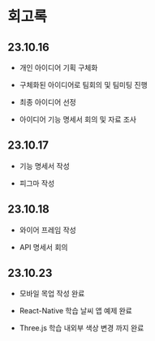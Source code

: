 # 회고록

## 23.10.16

- 개인 아이디어 기획 구체화

- 구체화된 아이디어로 팀회의 및 팀미팅 진행

- 최종 아이디어 선정

- 아이디어 기능 명세서 회의 및 자료 조사

## 23.10.17

- 기능 명세서 작성

- 피그마 작성

## 23.10.18

- 와이어 프레임 작성

- API 명세서 회의

## 23.10.23

- 모바일 목업 작성 완료

- React-Native 학습 날씨 앱 예제 완료

- Three.js 학습 내외부 색상 변경 까지 완료
